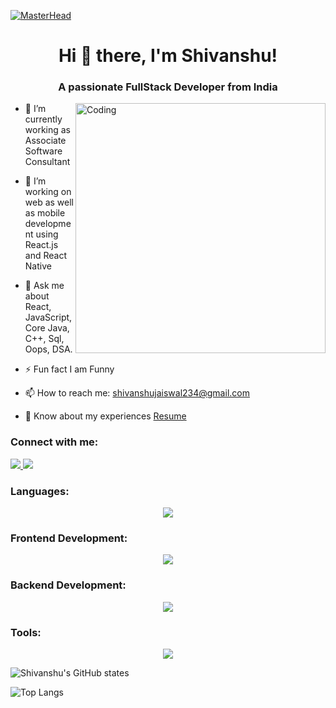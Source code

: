 [![MasterHead](https://firebasestorage.googleapis.com/v0/b/flexi-coding.appspot.com/o/dempgi7-520f8d5f-63d4-4453-8822-dbc149ae27f8.gif?alt=media&token=91c0c7b2-93c3-4029-b011-1a8703c5730d)](https://rishavchanda.io)
<h1 align="center">Hi 👋 there, I'm Shivanshu!</h1>
<h3 align="center">A passionate FullStack Developer  from India</h3>
<img align="right" alt="Coding" width="400" src="https://cdn.dribbble.com/users/1162077/screenshots/3848914/programmer.gif">

- 🔭 I’m currently working as Associate Software Consultant
- 🌱 I’m working on web as well as mobile development using React.js and React Native
- 💬 Ask me about React, JavaScript, Core Java, C++, Sql, Oops, DSA.
- ⚡ Fun fact I am Funny
- 📫 How to reach me: [shivanshujaiswal234@gmail.com](mailto:shivanshujaiswal234@gmail.com)

- 📄 Know about my experiences [Resume](https://drive.google.com/file/d/1eUGj51DluN38EFaqBd9xU4KScIZ217yO/view?usp=sharing)



### Connect with me:
<div id="badges">
  <a href="https://github.com/sibujais">
    <img src="https://img.shields.io/badge/github-purple?style=for-the-badge&logo=github&logoColor=white%22"/>
  </a>
  <a href="https://www.linkedin.com/in/shivanshu-jaiswal-590838235/">
    <img src="https://img.shields.io/badge/linkedin-purple?style=for-the-badge&logo=Linkedin&logoColor=white%22"/>
  </a>
<!--    <a href="https://www.geeksforgeeks.org/user/shivanshujaiswal234/">
    <img src="https://img.shields.io/badge/gfg-purple?style=for-the-badge&logo=gfg&logoColor=white%22"/>
  </a> -->
 
</div>

 <h3 align="left">Languages:</h3>
<p align="center">
  <a href="https://skillicons.dev">
    <img src="https://skillicons.dev/icons?i=c,cpp,javascript,html,css,saas" />
  </a>
</p>

<h3 align="left">Frontend Development:</h3>
<p align="center">
  <a href="https://skillicons.dev">
    <img src="https://skillicons.dev/icons?i=react,bootstrap,redux,tailwind" />
  </a>
</p>

<h3 align="left">Backend Development:</h3>
<p align="center">
  <a href="https://skillicons.dev">
    <img src="https://skillicons.dev/icons?i=nodejs,express,mongodb,mysql,firebase,sql" />
  </a>
</p>

<h3 align="left">Tools:</h3>
<p align="center">
  <a href="https://skillicons.dev">
    <img src="https://skillicons.dev/icons?i=git,vscode,github" />
  </a>
</p>


<!-- Display GitHub stats in a cool way -->

![Shivanshu's GitHub states](https://github-readme-stats.vercel.app/api?username=sibujais&show_icons=true&theme=dark)


![Top Langs](https://github-readme-stats.vercel.app/api/top-langs/?username=sibujais&theme=dark)

